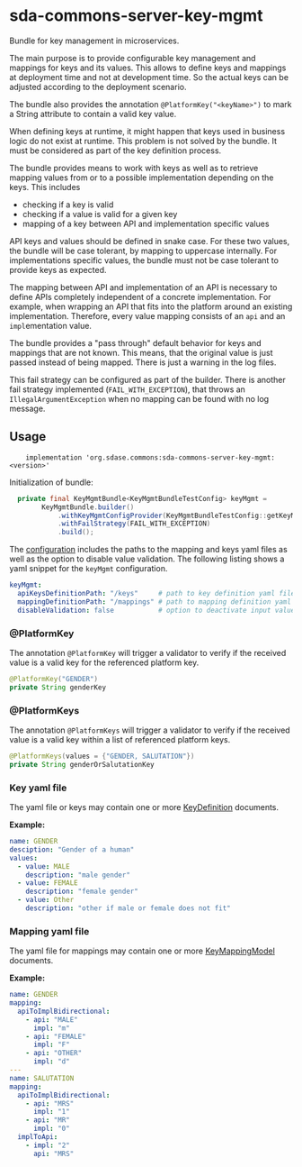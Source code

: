 # sda-commons-server-key-mgmt
Bundle for key management in microservices.

The main purpose is to provide configurable key management and mappings for keys and its values.
This allows to define keys and mappings at deployment time and not at development time. 
So the actual keys can be adjusted according to the deployment scenario.

The bundle also provides the annotation `@PlatformKey("<keyName>")` to mark a String attribute to contain a valid key value.

When defining keys at runtime, it might happen that keys used in business logic do not exist at runtime. 
This problem is not solved by the bundle. 
It must be considered as part of the key definition process. 

The bundle provides means to work with keys as well as to retrieve mapping values from or to a possible implementation depending on the keys.
This includes
  * checking if a key is valid
  * checking if a value is valid for a given key
  * mapping of a key between API and implementation specific values

API keys and values should be defined in snake case. For these two values, the bundle will be case tolerant, by mapping to uppercase internally.
For implementations specific values, the bundle must not be case tolerant to provide keys as expected.

The mapping between API and implementation of an API is necessary to define APIs completely independent of a concrete implementation.
For example, when wrapping an API that fits into the platform around an existing implementation.
Therefore, every value mapping consists of an `api` and an `impl`ementation value. 

The bundle provides a "pass through" default behavior for keys and mappings that are not known.
This means, that the original value is just passed instead of being mapped. There is just a warning in the log files.

This fail strategy can be configured as part of the builder. There is another fail strategy implemented (`FAIL_WITH_EXCEPTION`),
that throws an `IllegalArgumentException` when no mapping can be found with no log message.

## Usage
```
    implementation 'org.sdase.commons:sda-commons-server-key-mgmt:<version>'
```

Initialization of bundle:
```java    
  private final KeyMgmtBundle<KeyMgmtBundleTestConfig> keyMgmt =
        KeyMgmtBundle.builder()
            .withKeyMgmtConfigProvider(KeyMgmtBundleTestConfig::getKeyMgmt)
            .withFailStrategy(FAIL_WITH_EXCEPTION)
            .build();
```

The [configuration](src/main/java/org/sdase/commons/keymgmt/config/KeyMgmtConfig.java) includes the paths to the mapping and keys yaml files as well as the option to disable value validation.
The following listing shows a yaml snippet for the `keyMgmt` configuration. 
```yaml
keyMgmt:
  apiKeysDefinitionPath: "/keys"     # path to key definition yaml files
  mappingDefinitionPath: "/mappings" # path to mapping definition yaml files
  disableValidation: false           # option to deactivate input value validation for keys. Default: false
```

### @PlatformKey
The annotation `@PlatformKey` will trigger a validator to verify if the received value is a valid key for the referenced platform key.
```java
@PlatformKey("GENDER")
private String genderKey
```

### @PlatformKeys
The annotation `@PlatformKeys` will trigger a validator to verify if the received value is a valid key within a list of referenced platform keys.
```java
@PlatformKeys(values = {"GENDER, SALUTATION"})
private String genderOrSalutationKey
```

### Key yaml file
The yaml file or keys may contain one or more [KeyDefinition](src/main/java/org/sdase/commons/keymgmt/model/KeyDefinition.java) documents.

__Example:__
```yaml
name: GENDER
desciption: "Gender of a human"
values:
  - value: MALE
    description: "male gender"
  - value: FEMALE
    description: "female gender"
  - value: Other
    description: "other if male or female does not fit"
```

### Mapping yaml file
The yaml file for mappings may contain one or more [KeyMappingModel](src/main/java/org/sdase/commons/keymgmt/model/KeyMappingModel.java) documents.

__Example:__
```yaml
name: GENDER
mapping:
  apiToImplBidirectional:
    - api: "MALE"
      impl: "m"
    - api: "FEMALE"
      impl: "F"
    - api: "OTHER"
      impl: "d"
---
name: SALUTATION
mapping:
  apiToImplBidirectional:
    - api: "MRS"
      impl: "1"
    - api: "MR"
      impl: "0"
  implToApi:
    - impl: "2"
      api: "MRS"
```
